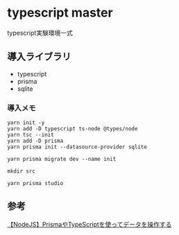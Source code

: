 # typescript master
typescript実験環境一式

## 導入ライブラリ
- typescript
- prisma
- sqlite

### 導入メモ
```
yarn init -y
yarn add -D typescript ts-node @types/node
yarn tsc --init
yarn add -D prisma
yarn prisma init --datasource-provider sqlite

yarn prisma migrate dev --name init

mkdir src

yarn prisma studio
```

## 参考
[【NodeJS】PrismaやTypeScriptを使ってデータを操作する](https://isub.co.jp/nodejs/getting-started-with-prisma/)